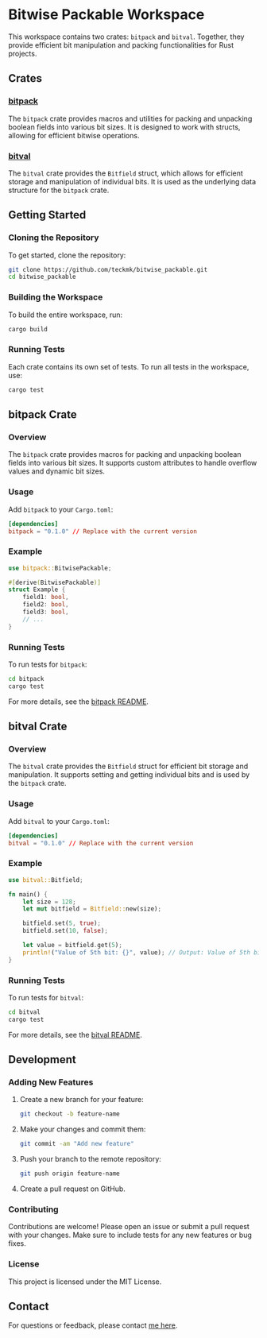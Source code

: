 # Bitwise Packable Workspace

This workspace contains two crates: `bitpack` and `bitval`. Together, they provide efficient bit manipulation and packing functionalities for Rust projects.

## Crates

### [bitpack](bitpack/README.md)

The `bitpack` crate provides macros and utilities for packing and unpacking boolean fields into various bit sizes. It is designed to work with structs, allowing for efficient bitwise operations.

### [bitval](bitval/README.md)

The `bitval` crate provides the `Bitfield` struct, which allows for efficient storage and manipulation of individual bits. It is used as the underlying data structure for the `bitpack` crate.

## Getting Started

### Cloning the Repository

To get started, clone the repository:

```sh
git clone https://github.com/teckmk/bitwise_packable.git
cd bitwise_packable
```

### Building the Workspace

To build the entire workspace, run:

```sh
cargo build
```

### Running Tests

Each crate contains its own set of tests. To run all tests in the workspace, use:

```sh
cargo test
```

## bitpack Crate

### Overview

The `bitpack` crate provides macros for packing and unpacking boolean fields into various bit sizes. It supports custom attributes to handle overflow values and dynamic bit sizes.

### Usage

Add `bitpack` to your `Cargo.toml`:

```toml
[dependencies]
bitpack = "0.1.0" // Replace with the current version
```

### Example

```rust
use bitpack::BitwisePackable;

#[derive(BitwisePackable)]
struct Example {
    field1: bool,
    field2: bool,
    field3: bool,
    // ...
}
```

### Running Tests

To run tests for `bitpack`:

```sh
cd bitpack
cargo test
```

For more details, see the [bitpack README](bitpack/README.md).

## bitval Crate

### Overview

The `bitval` crate provides the `Bitfield` struct for efficient bit storage and manipulation. It supports setting and getting individual bits and is used by the `bitpack` crate.

### Usage

Add `bitval` to your `Cargo.toml`:

```toml
[dependencies]
bitval = "0.1.0" // Replace with the current version
```

### Example

```rust
use bitval::Bitfield;

fn main() {
    let size = 128;
    let mut bitfield = Bitfield::new(size);

    bitfield.set(5, true);
    bitfield.set(10, false);

    let value = bitfield.get(5);
    println!("Value of 5th bit: {}", value); // Output: Value of 5th bit: true
}
```

### Running Tests

To run tests for `bitval`:

```sh
cd bitval
cargo test
```

For more details, see the [bitval README](bitval/README.md).

## Development

### Adding New Features

1. Create a new branch for your feature:
   ```sh
   git checkout -b feature-name
   ```

2. Make your changes and commit them:
   ```sh
   git commit -am "Add new feature"
   ```

3. Push your branch to the remote repository:
   ```sh
   git push origin feature-name
   ```

4. Create a pull request on GitHub.

### Contributing

Contributions are welcome! Please open an issue or submit a pull request with your changes. Make sure to include tests for any new features or bug fixes.

### License

This project is licensed under the MIT License.

## Contact

For questions or feedback, please contact [me here](https://linkedin.com/in/abdullah-yasir-itech).
